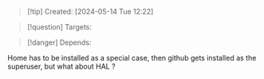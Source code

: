 
>[!tip] Created: [2024-05-14 Tue 12:22]

>[!question] Targets: 

>[!danger] Depends: 

Home has to be installed as a special case, then github gets installed as the superuser, but what about HAL ?
